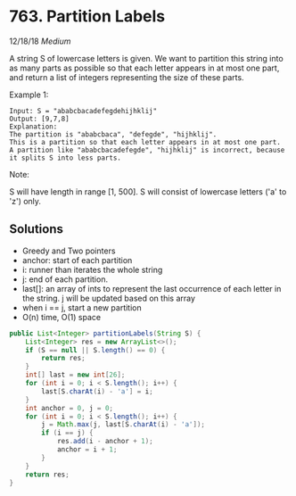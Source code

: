 # 763. Partition Labels
12/18/18
*Medium*

A string S of lowercase letters is given. We want to partition this string into as many parts as possible so that each letter appears in at most one part, and return a list of integers representing the size of these parts.

Example 1:
```
Input: S = "ababcbacadefegdehijhklij"
Output: [9,7,8]
Explanation:
The partition is "ababcbaca", "defegde", "hijhklij".
This is a partition so that each letter appears in at most one part.
A partition like "ababcbacadefegde", "hijhklij" is incorrect, because it splits S into less parts.
```
Note:

S will have length in range [1, 500].
S will consist of lowercase letters ('a' to 'z') only.

## Solutions
* Greedy and Two pointers
* anchor: start of each partition
* i: runner than iterates the whole string
* j: end of each partition.
* last[]: an array of ints to represent the last occurrence of each letter in the string. j will be updated based on this array
* when i == j, start a new partition
* O(n) time, O(1) space
```Java
public List<Integer> partitionLabels(String S) {
    List<Integer> res = new ArrayList<>();
    if (S == null || S.length() == 0) {
        return res;
    }
    int[] last = new int[26];
    for (int i = 0; i < S.length(); i++) {
        last[S.charAt(i) - 'a'] = i;
    }
    int anchor = 0, j = 0;
    for (int i = 0; i < S.length(); i++) {
        j = Math.max(j, last[S.charAt(i) - 'a']);
        if (i == j) {
            res.add(i - anchor + 1);
            anchor = i + 1;
        }
    }
    return res;
}
```
